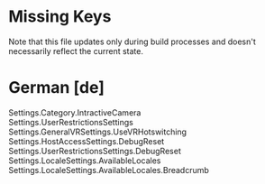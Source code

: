 # Missing Keys
Note that this file updates only during build processes and doesn't necessarily reflect the current state.

# German [de]
Settings.Category.IntractiveCamera  
Settings.UserRestrictionsSettings  
Settings.GeneralVRSettings.UseVRHotswitching  
Settings.HostAccessSettings.DebugReset  
Settings.UserRestrictionsSettings.DebugReset  
Settings.LocaleSettings.AvailableLocales  
Settings.LocaleSettings.AvailableLocales.Breadcrumb  

